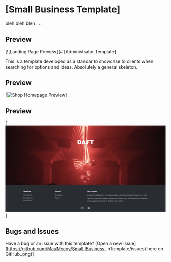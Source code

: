 # [Small Business Template]

bleh bleh bleh . . .

## Preview
[![Landing Page Preview](# [Administrator Template]

This is a template developed as a standar to showcase to clients when searching for options and ideas. 
Absolutely a general skeleton. 

## Preview
[![Shop Homepage Preview](https://github.com/MauMccoy/Small-Business-Template/blob/master/smallBusinessTemplatePreview.png)]

## Preview
[![Shop Homepage Preview](https://github.com/MauMccoy/Small-Business-Template/blob/master/smallBusinessTemplatePreview2.png)]

## Bugs and Issues

Have a bug or an issue with this template? [Open a new issue](https://github.com/MauMccoy/Small-Business- nTemplate/issues) here on GitHub..png)]
